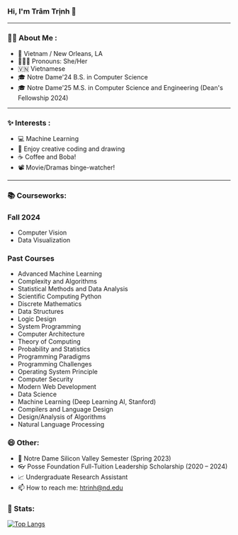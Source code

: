 ### Hi, I'm Trâm Trịnh 👋

---
### :woman_technologist: About Me :
- 🏡 Vietnam / New Orleans, LA
- 🙋🏻‍♀️ Pronouns: She/Her
- 🇻🇳 Vietnamese
- 🎓 Notre Dame'24 B.S. in Computer Science
- 🎓 Notre Dame'25 M.S. in Computer Science and Engineering (Dean's Fellowship 2024)

---
### ✨ Interests :
- 💻 Machine Learning
- 🎨 Enjoy creative coding and drawing
- ☕ Coffee and Boba!
- 📽 Movie/Dramas binge-watcher!

---
### 📚 Courseworks:
### Fall 2024
- Computer Vision
- Data Visualization

### Past Courses
- Advanced Machine Learning
- Complexity and Algorithms
- Statistical Methods and Data Analysis
- Scientific Computing Python
- Discrete Mathematics
- Data Structures
- Logic Design
- System Programming
- Computer Architecture
- Theory of Computing
- Probability and Statistics
- Programming Paradigms
- Programming Challenges
- Operating System Principle
- Computer Security
- Modern Web Development
- Data Science
- Machine Learning (Deep Learning AI, Stanford)
- Compilers and Language Design
- Design/Analysis of Algorithms
- Natural Language Processing

### 😄 Other:
- 🌱 Notre Dame Silicon Valley Semester (Spring 2023)
- 👓 Posse Foundation Full-Tuition Leadership Scholarship (2020 – 2024)
- 📈 Undergraduate Research Assistant
- 📫 How to reach me: htrinh@nd.edu


### 💪 Stats:
[![Top Langs](https://github-readme-stats.vercel.app/api/top-langs/?username=tram-tr&size_weight=0.2&count_weight=0.8)](https://github.com/anuraghazra/github-readme-stats)

<!--
**tram-tr/tram-tr** is a ✨ _special_ ✨ repository because its `README.md` (this file) appears on your GitHub profile.

Here are some ideas to get you started:

- 🔭 I’m currently working on ...
- 🌱 I’m currently learning ...
- 👯 I’m looking to collaborate on ...
- 🤔 I’m looking for help with ...
- 💬 Ask me about ...
- 📫 How to reach me: ...
- 😄 Pronouns: ...
- ⚡ Fun fact: ...
-->
